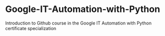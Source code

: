 # Google-IT-Automation-with-Python
Introduction to Github course in the Google IT Automation with Python certificate specialization
